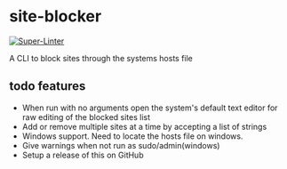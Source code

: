 # site-blocker

[![Super-Linter](https://github.com/lilydoar/site-blocker/actions/workflows/lint.yaml/badge.svg)](https://github.com/marketplace/actions/super-linter)

A CLI to block sites through the systems hosts file

## todo features

- When run with no arguments open the system's default text editor for raw editing of the blocked sites list
- Add or remove multiple sites at a time by accepting a list of strings
- Windows support. Need to locate the hosts file on windows.
- Give warnings when not run as sudo/admin(windows)
- Setup a release of this on GitHub
